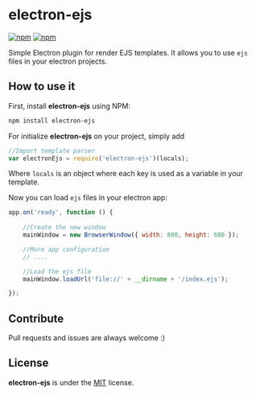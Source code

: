 # electron-ejs

[![npm](https://img.shields.io/npm/v/electron-ejs.svg?style=flat-square)](https://www.npmjs.com/package/electron-ejs)
[![npm](https://img.shields.io/npm/dt/electron-ejs.svg?style=flat-square)](https://www.npmjs.com/package/electron-ejs)

Simple Electron plugin for render EJS templates. It allows you to use `ejs` files in your electron projects.


## How to use it

First, install **electron-ejs** using NPM:

```sh
npm install electron-ejs
```

For initialize **electron-ejs** on your project, simply add

```javascript
//Import template parser
var electronEjs = require('electron-ejs')(locals);
```

Where `locals` is an object where each key is used as a variable in your template.

Now you can load `ejs` files in your electron app:

```javascript
app.on('ready', function () {
	
	//Create the new window
	mainWindow = new BrowserWindow({ width: 800, height: 600 });

	//More app configuration
	// ....

	//Load the ejs file
	mainWindow.loadUrl('file://' + __dirname + '/index.ejs');

});
```


## Contribute

Pull requests and issues are always welcome :)


## License

**electron-ejs** is under the [MIT](LICENSE) license.
